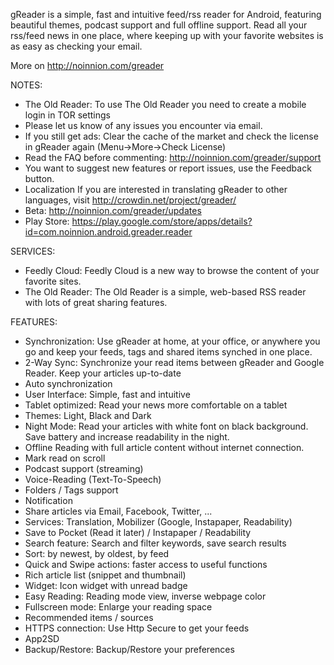 gReader is a simple, fast and intuitive feed/rss reader for Android, featuring beautiful themes, podcast support and full offline support. Read all your rss/feed news in one place, where keeping up with your favorite websites is as easy as checking your email. 

More on http://noinnion.com/greader

NOTES:
* The Old Reader: To use The Old Reader you need to create a mobile login in TOR settings
* Please let us know of any issues you encounter via email.
* If you still get ads: Clear the cache of the market and check the license in gReader again (Menu->More->Check License)
* Read the FAQ before commenting: http://noinnion.com/greader/support
* You want to suggest new features or report issues, use the Feedback button.
* Localization If you are interested in translating gReader to other languages, visit http://crowdin.net/project/greader/
* Beta: http://noinnion.com/greader/updates
* Play Store: https://play.google.com/store/apps/details?id=com.noinnion.android.greader.reader

SERVICES:
* Feedly Cloud: Feedly Cloud is a new way to browse the content of your favorite sites.
* The Old Reader: The Old Reader is a simple, web-based RSS reader with lots of great sharing features.

FEATURES:
* Synchronization: Use gReader at home, at your office, or anywhere you go and keep your feeds, tags and shared items synched in one place.
* 2-Way Sync: Synchronize your read items between gReader and Google Reader. Keep your articles up-to-date
* Auto synchronization
* User Interface: Simple, fast and intuitive
* Tablet optimized: Read your news more comfortable on a tablet
* Themes: Light, Black and Dark
* Night Mode: Read your articles with white font on black background. Save battery and increase readability in the night.
* Offline Reading with full article content without internet connection. 
* Mark read on scroll
* Podcast support (streaming)
* Voice-Reading (Text-To-Speech)
* Folders / Tags support
* Notification
* Share articles via Email, Facebook, Twitter, ...
* Services: Translation, Mobilizer (Google, Instapaper, Readability)
* Save to Pocket (Read it later) / Instapaper / Readability
* Search feature: Search and filter keywords, save search results
* Sort: by newest, by oldest, by feed
* Quick and Swipe actions: faster access to useful functions
* Rich article list (snippet and thumbnail)
* Widget: Icon widget with unread badge
* Easy Reading: Reading mode view, inverse webpage color
* Fullscreen mode: Enlarge your reading space
* Recommended items / sources
* HTTPS connection: Use Http Secure to get your feeds
* App2SD
* Backup/Restore: Backup/Restore your preferences

